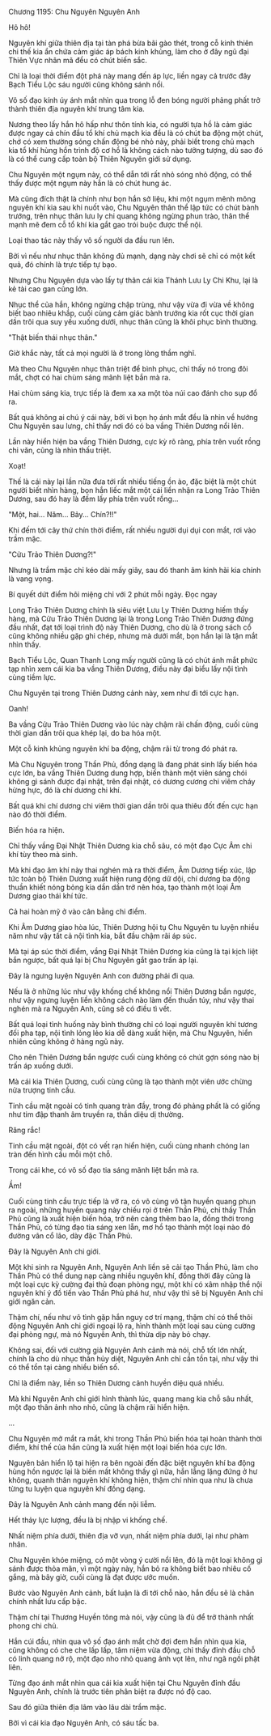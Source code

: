 




Chương 1195: Chu Nguyên Nguyên Anh


Hô hô!

Nguyên khí giữa thiên địa tại tàn phá bừa bãi gào thét, trong cỗ kinh thiên chi thế kia ẩn chứa cảm giác áp bách kinh khủng, làm cho ở đây ngũ đại Thiên Vực nhân mã đều có chút biến sắc.

Chỉ là loại thời điểm đột phá này mang đến áp lực, liền ngay cả trước đây Bạch Tiểu Lộc sáu người cũng không sánh nổi.

Vô số đạo kính úy ánh mắt nhìn qua trong lỗ đen bóng người phảng phất trở thành thiên địa nguyên khí trung tâm kia.

Nương theo lấy hắn hô hấp như thôn tính kia, có người tựa hồ là cảm giác được ngay cả chín đầu tổ khí chủ mạch kia đều là có chút ba động một chút, chớ có xem thường sóng chấn động bé nhỏ này, phải biết trong chủ mạch kia tổ khí hùng hồn trình độ cơ hồ là không cách nào tưởng tượng, dù sao đó là có thể cung cấp toàn bộ Thiên Nguyên giới sử dụng.

Chu Nguyên một ngụm này, có thể dẫn tới rất nhỏ sóng nhỏ động, có thể thấy được một ngụm này hẳn là có chút hung ác.

Mà cũng đích thật là chính như bọn hắn sở liệu, khi một ngụm mênh mông nguyên khí kia sau khi nuốt vào, Chu Nguyên thân thể lập tức có chút bành trướng, trên nhục thân lưu ly chi quang không ngừng phun trào, thân thể mạnh mẽ đem cỗ tổ khí kia gắt gao trói buộc được thể nội.

Loại thao tác này thấy vô số người da đầu run lên.

Bởi vì nếu như nhục thân không đủ mạnh, dạng này chơi sẽ chỉ có một kết quả, đó chính là trực tiếp tự bạo.

Nhưng Chu Nguyên dựa vào lấy tự thân cái kia Thánh Lưu Ly Chi Khu, lại là kẻ tài cao gan cũng lớn.

Nhục thể của hắn, không ngừng chập trùng, như vậy vừa đi vừa về không biết bao nhiêu khắp, cuối cùng cảm giác bành trướng kia rốt cục thời gian dần trôi qua suy yếu xuống dưới, nhục thân cũng là khôi phục bình thường.

"Thật biến thái nhục thân."

Giờ khắc này, tất cả mọi người là ở trong lòng thầm nghĩ.

Mà theo Chu Nguyên nhục thân triệt để bình phục, chỉ thấy nó trong đôi mắt, chợt có hai chùm sáng mãnh liệt bắn mà ra.

Hai chùm sáng kia, trực tiếp là đem xa xa một tòa núi cao đánh cho sụp đổ ra.

Bất quá không ai chú ý cái này, bởi vì bọn họ ánh mắt đều là nhìn về hướng Chu Nguyên sau lưng, chỉ thấy nơi đó có ba vầng Thiên Dương nổi lên.

Lần này hiển hiện ba vầng Thiên Dương, cực kỳ rõ ràng, phía trên vuốt rồng chi văn, cũng là nhìn thấu triệt.

Xoạt!

Thế là cái này lại lần nữa đưa tới rất nhiều tiếng ồn ào, đặc biệt là một chút người biết nhìn hàng, bọn hắn liếc mắt một cái liền nhận ra Long Trảo Thiên Dương, sau đó hay là đếm lấy phía trên vuốt rồng...

"Một, hai... Năm... Bảy... Chín?!!"

Khi đếm tới cây thứ chín thời điểm, rất nhiều người dụi dụi con mắt, rơi vào trầm mặc.

"Cửu Trảo Thiên Dương?!"

Nhưng là trầm mặc chỉ kéo dài mấy giây, sau đó thanh âm kinh hãi kia chính là vang vọng.

Bí quyết dứt điểm hôi miệng chỉ với 2 phút mỗi ngày. Đọc ngay

Long Trảo Thiên Dương chính là siêu việt Lưu Ly Thiên Dương hiếm thấy hàng, mà Cửu Trảo Thiên Dương lại là trong Long Trảo Thiên Dương đứng đầu nhất, đạt tới loại trình độ này Thiên Dương, cho dù là ở trong sách cổ cũng không nhiều gặp ghi chép, nhưng mà dưới mắt, bọn hắn lại là tận mắt nhìn thấy.

Bạch Tiểu Lộc, Quan Thanh Long mấy người cũng là có chút ánh mắt phức tạp nhìn xem cái kia ba vầng Thiên Dương, điều này đại biểu lấy nội tình cùng tiềm lực.

Chu Nguyên tại trong Thiên Dương cảnh này, xem như đi tới cực hạn.

Oanh!

Ba vầng Cửu Trảo Thiên Dương vào lúc này chậm rãi chấn động, cuối cùng thời gian dần trôi qua khép lại, do ba hóa một.

Một cỗ kinh khủng nguyên khí ba động, chậm rãi từ trong đó phát ra.

Mà Chu Nguyên trong Thần Phủ, đồng dạng là đang phát sinh lấy biến hóa cực lớn, ba vầng Thiên Dương dung hợp, biến thành một viên sáng chói không gì sánh được đại nhật, trên đại nhật, có dương cương chi viêm cháy hừng hực, đó là chí dương chi khí.

Bất quá khi chí dương chi viêm thời gian dần trôi qua thiêu đốt đến cực hạn nào đó thời điểm.

Biến hóa ra hiện.

Chỉ thấy vầng Đại Nhật Thiên Dương kia chỗ sâu, có một đạo Cực Âm chi khí tùy theo mà sinh.

Mà khi đạo âm khí này thai nghén mà ra thời điểm, Âm Dương tiếp xúc, lập tức toàn bộ Thiên Dương xuất hiện rung động dữ dội, chí dương ba động thuần khiết nóng bỏng kia dần dần trở nên hóa, tạo thành một loại Âm Dương giao thái khí tức.

Cả hai hoàn mỹ ở vào cân bằng chi điểm.

Khi Âm Dương giao hòa lúc, Thiên Dương hội tụ Chu Nguyên tu luyện nhiều năm như vậy tất cả nội tình kia, bắt đầu chậm rãi áp súc.

Mà tại áp súc thời điểm, vầng Đại Nhật Thiên Dương kia cũng là tại kịch liệt bắn ngược, bất quá lại bị Chu Nguyên gắt gao trấn áp lại.

Đây là ngưng luyện Nguyên Anh con đường phải đi qua.

Nếu là ở những lúc như vậy khống chế không nổi Thiên Dương bắn ngược, như vậy ngưng luyện liền không cách nào làm đến thuần túy, như vậy thai nghén mà ra Nguyên Anh, cũng sẽ có điều tì vết.

Bất quá loại tình huống này bình thường chỉ có loại người nguyên khí tương đối pha tạp, nội tình lỏng lẻo kia dễ dàng xuất hiện, mà Chu Nguyên, hiển nhiên cũng không ở hàng ngũ này.

Cho nên Thiên Dương bắn ngược cuối cùng không có chút gợn sóng nào bị trấn áp xuống dưới.

Mà cái kia Thiên Dương, cuối cùng cũng là tạo thành một viên ước chừng nửa trượng tinh cầu.

Tinh cầu mặt ngoài có tinh quang tràn đầy, trong đó phảng phất là có giống như tim đập thanh âm truyền ra, thần diệu dị thường.

Răng rắc!

Tinh cầu mặt ngoài, đột có vết rạn hiển hiện, cuối cùng nhanh chóng lan tràn đến hình cầu mỗi một chỗ.

Trong cái khe, có vô số đạo tia sáng mãnh liệt bắn mà ra.

Ầm!

Cuối cùng tinh cầu trực tiếp là vỡ ra, có vô cùng vô tận huyền quang phun ra ngoài, những huyền quang này chiếu rọi ở trên Thần Phủ, chỉ thấy Thần Phủ cũng là xuất hiện biến hóa, trở nên càng thêm bao la, đồng thời trong Thần Phủ, có từng đạo tia sáng xen lẫn, mơ hồ tạo thành một loại nào đó đường vân cổ lão, dày đặc Thần Phủ.

Đây là Nguyên Anh chi giới.

Một khi sinh ra Nguyên Anh, Nguyên Anh liền sẽ cải tạo Thần Phủ, làm cho Thần Phủ có thể dung nạp càng nhiều nguyên khí, đồng thời đây cũng là một loại cực kỳ cường đại thủ đoạn phòng ngự, một khi có xâm nhập thể nội nguyên khí ý đồ tiến vào Thần Phủ phá hư, như vậy thì sẽ bị Nguyên Anh chi giới ngăn cản.

Thậm chí, nếu như vô tình gặp hắn nguy cơ trí mạng, thậm chí có thể thôi động Nguyên Anh chi giới ngoại lộ ra, hình thành một loại sau cùng cường đại phòng ngự, mà nó Nguyên Anh, thì thừa dịp này bỏ chạy.

Không sai, đối với cường giả Nguyên Anh cảnh mà nói, chỗ tốt lớn nhất, chính là cho dù nhục thân hủy diệt, Nguyên Anh chỉ cần tồn tại, như vậy thì có thể tồn tại càng nhiều biến số.

Chỉ là điểm này, liền so Thiên Dương cảnh huyền diệu quá nhiều.

Mà khi Nguyên Anh chi giới hình thành lúc, quang mang kia chỗ sâu nhất, một đạo thân ảnh nho nhỏ, cũng là chậm rãi hiển hiện.

...

Chu Nguyên mở mắt ra mắt, khi trong Thần Phủ biến hóa tại hoàn thành thời điểm, khí thế của hắn cũng là xuất hiện một loại biến hóa cực lớn.

Nguyên bản hiển lộ tại hiện ra bên ngoài đến đặc biệt nguyên khí ba động hùng hồn ngược lại là biến mất không thấy gì nữa, hắn lẳng lặng đứng ở hư không, quanh thân nguyên khí không hiện, thậm chí nhìn qua như là chưa từng tu luyện qua nguyên khí đồng dạng.

Đây là Nguyên Anh cảnh mang đến nội liễm.

Hết thảy lực lượng, đều là bị nhập vi khống chế.

Nhất niệm phía dưới, thiên địa vỡ vụn, nhất niệm phía dưới, lại như phàm nhân.

Chu Nguyên khóe miệng, có một vòng ý cười nổi lên, đó là một loại không gì sánh được thỏa mãn, vì một ngày này, hắn bỏ ra không biết bao nhiêu cố gắng, mà bây giờ, cuối cùng là đạt được ước muốn.

Bước vào Nguyên Anh cảnh, bất luận là đi tới chỗ nào, hắn đều sẽ là chân chính nhất lưu cấp bậc.

Thậm chí tại Thương Huyền tông mà nói, vậy cũng là đủ để trở thành nhất phong chi chủ.

Hắn cúi đầu, nhìn qua vô số đạo ánh mắt chờ đợi đem hắn nhìn qua kia, cũng không có che che lấp lấp, tâm niệm vừa động, chỉ thấy đỉnh đầu chỗ có linh quang nở rộ, một đạo nho nhỏ quang ảnh vọt lên, như ngã ngồi phật liên.

Từng đạo ánh mắt nhìn qua cái kia xuất hiện tại Chu Nguyên đỉnh đầu Nguyên Anh, chính là trước tiên phân biệt ra được nó độ cao.

Sau đó giữa thiên địa lâm vào lâu dài trầm mặc.

Bởi vì cái kia đạo Nguyên Anh, có sáu tấc ba.




